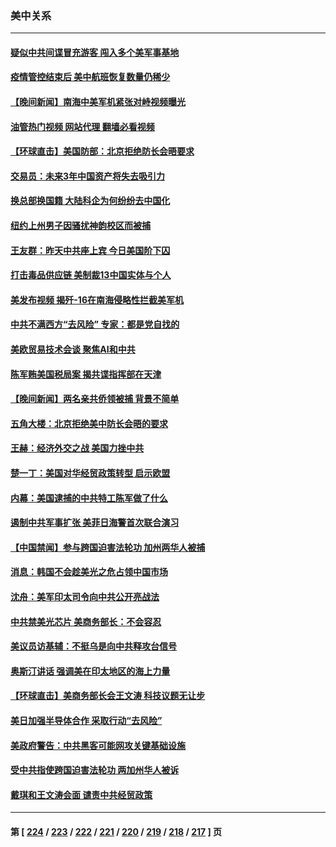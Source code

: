 ### 美中关系
---
#### [疑似中共间谍冒充游客 闯入多个美军事基地](../../pages/nf1412576/n14007427.md?06010445) 
#### [疫情管控结束后 美中航班恢复数量仍稀少](../../pages/nf1412576/n14007255.md?06010445) 
#### [【晚间新闻】南海中美军机紧张对峙视频曝光](../../pages/nf1412576/n14007215.md?06010445) 
#### [油管热门视频 网站代理 翻墙必看视频](http://138.2.39.72:81/youtube.html?epic-marker?06010445)
#### [【环球直击】美国防部：北京拒绝防长会晤要求](../../pages/nf1412576/n14006865.md?06010445) 
#### [交易员：未来3年中国资产将失去吸引力](../../pages/nf1412576/n14007208.md?06010445) 
#### [换总部换国籍 大陆科企为何纷纷去中国化](../../pages/nf1412576/n14006981.md?06010445) 
#### [纽约上州男子因骚扰神韵校区而被捕](../../pages/nf1412576/n14006970.md?06010445) 
#### [王友群：昨天中共座上宾 今日美国阶下囚](../../pages/nf1412576/n14006884.md?06010445) 
#### [打击毒品供应链 美制裁13中国实体与个人](../../pages/nf1412576/n14006915.md?06010445) 
#### [美发布视频 揭歼-16在南海侵略性拦截美军机](../../pages/nf1412576/n14006894.md?06010445) 
#### [中共不满西方“去风险” 专家：都是党自找的](../../pages/nf1412576/n14006877.md?06010445) 
#### [美欧贸易技术会谈 聚焦AI和中共](../../pages/nf1412576/n14006766.md?06010445) 
#### [陈军贿美国税局案 揭共谍指挥部在天津](../../pages/nf1412576/n14006432.md?06010445) 
#### [【晚间新闻】两名亲共侨领被捕 背景不简单](../../pages/nf1412576/n14006123.md?06010445) 
#### [五角大楼：北京拒绝美中防长会晤的要求](../../pages/nf1412576/n14006279.md?06010445) 
#### [王赫：经济外交之战 美国力挫中共](../../pages/nf1412576/n14006195.md?06010445) 
#### [楚一丁：美国对华经贸政策转型 启示欧盟](../../pages/nf1412576/n14005464.md?06010445) 
#### [内幕：美国逮捕的中共特工陈军做了什么](../../pages/nf1412576/n14006061.md?06010445) 
#### [遏制中共军事扩张 美菲日海警首次联合演习](../../pages/nf1412576/n14005888.md?06010445) 
#### [【中国禁闻】参与跨国迫害法轮功 加州两华人被捕](../../pages/nf1412576/n14005816.md?06010445) 
#### [消息：韩国不会趁美光之危占领中国市场](../../pages/nf1412576/n14005176.md?06010445) 
#### [沈舟：美军印太司令向中共公开亮战法](../../pages/nf1412576/n14005169.md?06010445) 
#### [中共禁美光芯片 美商务部长：不会容忍](../../pages/nf1412576/n14005101.md?06010445) 
#### [美议员访基辅：不挺乌是向中共释攻台信号](../../pages/nf1412576/n14005081.md?06010445) 
#### [奥斯汀讲话 强调美在印太地区的海上力量](../../pages/nf1412576/n14005040.md?06010445) 
#### [【环球直击】美商务部长会王文涛 科技议题无让步](../../pages/nf1412576/n14004753.md?06010445) 
#### [美日加强半导体合作 采取行动“去风险”](../../pages/nf1412576/n14004834.md?06010445) 
#### [美政府警告：中共黑客可能网攻关键基础设施](../../pages/nf1412576/n14004746.md?06010445) 
#### [受中共指使跨国迫害法轮功 两加州华人被诉](../../pages/nf1412576/n14004778.md?06010445) 
#### [戴琪和王文涛会面 谴责中共经贸政策](../../pages/nf1412576/n14004729.md?06010445) 

---
#### 第 [ [224](./224.md?06010445) / [223](./223.md?06010445) / [222](./222.md?06010445) / [221](./221.md?06010445) / [220](./220.md?06010445) / [219](./219.md?06010445) / [218](./218.md?06010445) / [217](./217.md?06010445) ] 页
